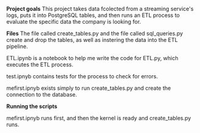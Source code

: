 
**Project goals** 
This project takes data fcolected from a streaming service's logs, puts it into PostgreSQL tables, and then runs an ETL process to evaluate the specific data the company is looking for. 

**Files** 
The file called create_tables.py and the file called sql_queries.py create and drop the tables, as well as instering the data into the ETL pipeline. 

ETL.ipynb is a notebook to help me write the code for ETL.py, which executes the ETL process. 

test.ipnyb contains tests for the process to check for errors. 

mefirst.ipnyb exists simply to run create_tables.py and create the connection to the database. 

**Running the scripts**

mefirst.ipnyb runs first, and then the kernel is ready and create_tables.py runs.  

